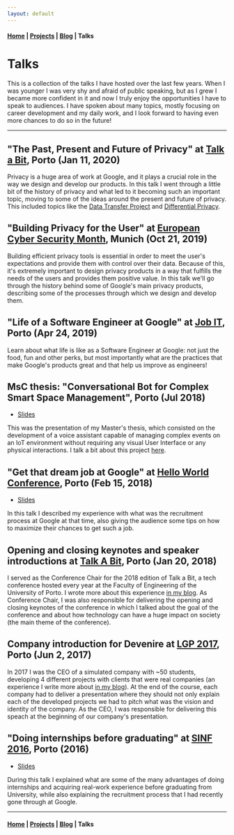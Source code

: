 ```yaml
---
layout: default
---
```


#### [Home](/) | [Projects](/projects) | [Blog](/blog) | Talks

# Talks

This is a collection of the talks I have hosted over the last few years. When I was younger I was very shy and afraid of public speaking, but as I grew I became more confident in it and now I truly enjoy the opportunities I have to speak to audiences. I have spoken about many topics, mostly focusing on career development and my daily work, and I look forward to having even more chances to do so in the future!

---

## "The Past, Present and Future of Privacy" at [Talk a Bit](http://talkabit.org), Porto (Jan 11, 2020)

Privacy is a huge area of work at Google, and it plays a crucial role in the way we design and develop our products. In this talk I went through a little bit of the history of privacy and what led to it becoming such an important topic, moving to some of the ideas around the present and future of privacy. This included topics like the [Data Transfer Project](https://datatransferproject.dev/) and [Differential Privacy](https://github.com/google/differential-privacy).

## "Building Privacy for the User" at [European Cyber Security Month](https://www.meetup.com/gdg-munich/events/264756824/), Munich (Oct 21, 2019)

Building efficient privacy tools is essential in order to meet the user's expectations and provide them with control over their data. Because of this, it's extremely important to design privacy products in a way that fulfills the needs of the users and provides them positive value. In this talk we'll go through the history behind some of Google's main privacy products, describing some of the processes through which we design and develop them.

## "Life of a Software Engineer at Google" at [Job IT](http://jobit.pt/), Porto (Apr 24, 2019)

Learn about what life is like as a Software Engineer at Google: not just the food, fun and other perks, but most importantly what are the practices that make Google's products great and that help us improve as engineers!

## MsC thesis: "Conversational Bot for Complex Smart Space Management", Porto (Jul 2018)

* [Slides](https://docs.google.com/presentation/d/1xdLa_xOsn_Lrny7VXcrjRBWad9XSrye0Z_wXWO9-Cl0/edit?usp=sharing)

This was the presentation of my Master's thesis, which consisted on the development of a voice assistant capable of managing complex events on an IoT environment without requiring any visual User Interface or any physical interactions. I talk a bit about this project [here](/projects).

## "Get that dream job at Google" at [Hello World Conference](https://www.facebook.com/helloworldconf/), Porto (Feb 15, 2018)

* [Slides](https://docs.google.com/presentation/d/1B3pcuySb5N9kZdmzvNsPdC7eE7qiKrdESVHiXxCiEjE/edit?usp=sharing)

In this talk I described my experience with what was the recruitment process at Google at that time, also giving the audience some tips on how to maximize their chances to get such a job.

## Opening and closing keynotes and speaker introductions at [Talk A Bit](https://talkabit.org/2018/), Porto (Jan 20, 2018)

I served as the Conference Chair for the 2018 edition of Talk a Bit, a tech conference hosted every year at the Faculty of Engineering of the University of Porto. I wrote more about this experience [in my blog](/blog/managing-a-tech-conference). As Conference Chair, I was also responsible for delivering the opening and closing keynotes of the conference in which I talked about the goal of the conference and about how technology can have a huge impact on society (the main theme of the conference).

## Company introduction for Devenire at [LGP 2017](http://lgp.fe.up.pt/wordpress/?lang=en), Porto (Jun 2, 2017)

In 2017 I was the CEO of a simulated company with ~50 students, developing 4 different projects with clients that were real companies (an experience I write more about [in my blog](/blog/tales-of-a-ceo)). At the end of the course, each company had to deliver a presentation where they should not only explain each of the developed projects we had to pitch what was the vision and identity of the company. As the CEO, I was responsible for delivering this speach at the beginning of our company's presentation.

## "Doing internships before graduating" at [SINF 2016](http://sinf.pt), Porto (2016)

* [Slides](https://docs.google.com/presentation/d/17ViwVVjoH1yGG-7-N7XC50urzTXukSQ6XX_d5n1WddY/edit?usp=sharing)

During this talk I explained what are some of the many advantages of doing internships and acquiring real-work experience before graduating from University, while also explaining the recruitment process that I had recently gone through at Google.

---

#### [Home](/) | [Projects](/projects) | [Blog](/blog) | Talks
